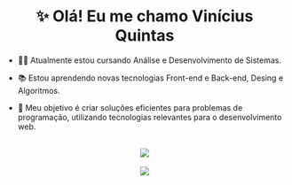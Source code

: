 <div align="center">
  <h1>✨ Olá! Eu me chamo Vinícius Quintas </h1>
</div>

* 👨‍💻 Atualmente estou cursando Análise e Desenvolvimento de Sistemas.

* 📚 Estou aprendendo novas tecnologias Front-end e Back-end, Desing e Algoritmos. 

* 🎯 Meu objetivo é criar soluções eficientes para problemas de programação, utilizando tecnologias relevantes para o desenvolvimento web.
<br>
<div align="center" >
  <img align="center" src="https://github-readme-stats.vercel.app/api?username=ViniciusQuintas&hide=contribs&show_icons=true&theme=material-palenight&card_width=600" />
</div>
<br>
<div align="center">
  <img align="center" src="https://github-readme-stats.vercel.app/api/top-langs/?username=ViniciusQuintas&theme=material-palenight&layout=compact&card_width=600" />
</div>
<br>
